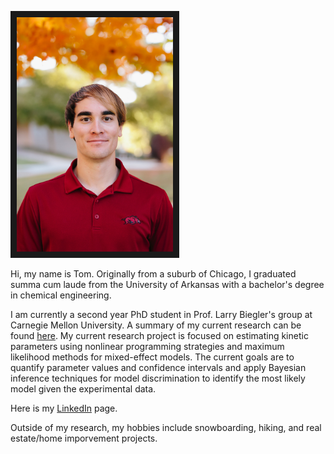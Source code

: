 

<div>
    <p style={"float: left"; "margin: 10px";}><img src="./images/Headshot.jpg" class="center" alt="my caption" style="width: 250px;" border="10px"></p>
    <p>Hi, my name is Tom. Originally from a suburb of Chicago, I graduated summa cum laude from the University of Arkansas with a bachelor's degree in chemical engineering.</p>
</div>

I am currently a second year PhD student in Prof. Larry Biegler's group at Carnegie Mellon University. A summary of my current research can be found [here](http://numero.cheme.cmu.edu/research.html). My current research project is focused on estimating kinetic parameters using nonlinear programming strategies and maximum likelihood methods for mixed-effect models. The current goals are to quantify parameter values and confidence intervals and apply Bayesian inference techniques for model discrimination to identify the most likely model given the experimental data. 

Here is my [LinkedIn](https://www.linkedin.com/in/tom-krumpolc-9b064513a/) page. 

Outside of my research, my hobbies include snowboarding, hiking, and real estate/home imporvement projects. 
